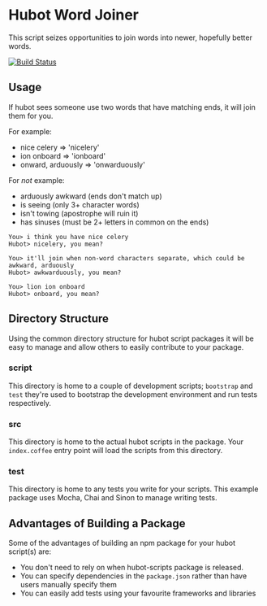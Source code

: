 # Hubot Word Joiner

This script seizes opportunities to join words into newer, hopefully better words.

[![Build Status](https://travis-ci.org/jakswa/hubot-word-joiner.png)](https://travis-ci.org/jakswa/hubot-word-joiner)

## Usage

If hubot sees someone use two words that have matching ends, it will join them for you.

For example:
- nice celery => 'nicelery'
- ion onboard => 'ionboard'
- onward, arduously => 'onwarduously'

For *not* example:
- arduously awkward (ends don't match up)
- is seeing (only 3+ character words)
- isn't towing (apostrophe will ruin it)
- has sinuses (must be 2+ letters in common on the ends)

```
You> i think you have nice celery
Hubot> nicelery, you mean?

You> it'll join when non-word characters separate, which could be awkward, arduously
Hubot> awkwarduously, you mean?

You> lion ion onboard
Hubot> onboard, you mean?
```

## Directory Structure

Using the common directory structure for hubot script packages it will be easy
to manage and allow others to easily contribute to your package.

### script

This directory is home to a couple of development scripts; `bootstrap` and `test`
they're used to bootstrap the development environment and run tests
respectively.

### src

This directory is home to the actual hubot scripts in the package. Your
`index.coffee` entry point will load the scripts from this directory.

### test

This directory is home to any tests you write for your scripts. This example
package uses Mocha, Chai and Sinon to manage writing tests.

## Advantages of Building a Package

Some of the advantages of building an npm package for your hubot script(s) are:

* You don't need to rely on when hubot-scripts package is released.
* You can specify dependencies in the `package.json` rather than have users
  manually specify them
* You can easily add tests using your favourite frameworks and libraries
